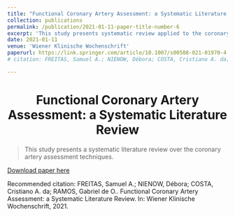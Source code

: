 ```yaml
---
title: "Functional Coronary Artery Assessment: a Systematic Literature Review"
collection: publications
permalink: /publication/2021-01-11-paper-title-number-6
excerpt: 'This study presents systematic review applied to the coronary artery assessment techniques'
date: 2021-01-11
venue: 'Wiener Klinische Wochenschrift'
paperurl: https://link.springer.com/article/10.1007/s00508-021-01970-4
# citation: FREITAS, Samuel A.; NIENOW, Débora; COSTA, Cristiano A. da; RAMOS, Gabriel de O.. Functional Coronary Artery Assessment: a Systematic Literature Review. In: Wiener Klinische Wochenschrift, 2021

---
```


<h1 align="center">
  <a>Functional Coronary Artery Assessment: a Systematic Literature Review</a>
  <br/> 
</h1>

> This study presents a systematic literature review over the coronary artery assessment techniques.

[Download paper here](https://link.springer.com/article/10.1007/s00508-021-01970-4)

Recommended citation: FREITAS, Samuel A.; NIENOW, Débora; COSTA, Cristiano A. da; RAMOS, Gabriel de O.. Functional Coronary Artery Assessment: a Systematic Literature Review. In: Wiener Klinische Wochenschrift, 2021.
